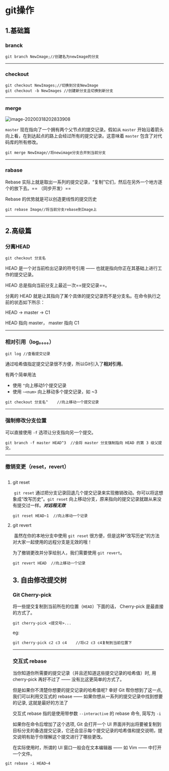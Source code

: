 # git操作

## 1.基础篇

###  branck

  ```git
git branch NewImage;//创建名为newImage的分支
  ```

------

### checkout

```git
git checkout NewImages;//切换到分支NewImage
git checkout -b NewImages //创建新分支且切换到新分支
```

------

### merge

![image-20200318202833908](C:\Users\admin\AppData\Roaming\Typora\typora-user-images\image-20200318202833908.png)

`master` 现在指向了一个拥有两个父节点的提交记录。假如从 `master` 开始沿着箭头向上看，在到达起点的路上会经过所有的提交记录。这意味着 `master` 包含了对代码库的所有修改。


```git
git merge NewImage//将newimage分支合并到当前分支

```

------

### rabase

Rebase 实际上就是取出一系列的提交记录，“复制”它们，然后在另外一个地方逐个的放下去。== （同步开发）==

Rebase 的优势就是可以创造更线性的提交历史

```git
git rebase Image//将当前分支rebase到Image上
```

------

## 2.高级篇

### 分离HEAD

```git
git checkout 分支名
```


 HEAD 是一个对当前检出记录的符号引用 —— 也就是指向你正在其基础上进行工作的提交记录。

HEAD 总是指向当前分支上最近一次==提交记录==。	

分离的 HEAD 就是让其指向了某个具体的提交记录而不是分支名。在命令执行之前的状态如下所示：

HEAD -> master -> C1

HEAD 指向 master， master 指向 C1

------

### 相对引用（log。。。。）

```git
git log //查看提交记录
```

通过哈希值指定提交记录很不方便，所以Git引入了**相对引用**。

有两个简单用法

- 使用 `^`向上移动1个提交记录
- 使用 `~<num>` 向上移动多个提交记录，如 ~3

```git
git checkout 分支名^    //向上移动一个提交记录
```

------

### 强制修改分支位置

可以直接使用 `-f` 选项让分支指向另一个提交。

```git
git branch -f master HEAD^3  //会将 master 分支强制指向 HEAD 的第 3 级父提交。
```

------

### 撤销变更（reset，revert）

~~~

~~~

1. git reset

   ​		`git reset` 通过把分支记录回退几个提交记录来实现撤销改动。你可以将这想象成“改写历史”。`git reset` 向上移动分支，原来指向的提交记录就跟从来没有提交过一样。***对远程无效***

   ```GIT
   git reset HEAD~1  //向上移动一个记录
   ```

   

2. git revert

   ​		虽然在你的本地分支中使用 `git reset` 很方便，但是这种“改写历史”的方法对大家一起使用的远程分支是无效的哦！

   为了撤销更改并分享给别人，我们需要使用 `git revert`。

   ```git
   git revert HEAD  //向上移动一个记录
   ```

   ## 3. 自由修改提交树

   ### Git Cherry-pick

   将一些提交复制到当前所在的位置（`HEAD`）下面的话， Cherry-pick 是最直接的方式了。

   ```git
   git cherry-pick <提交号>...
   ```

   

   eg: 

   ```git
   git cherry-pick c2 c3 c4    //将c2 c3 c4复制到当前位置下
   ```

   -------

   ### 交互式 rebase

   当你知道你所需要的提交记录（并且还知道这些提交记录的哈希值）时, 用 cherry-pick 再好不过了 —— 没有比这更简单的方式了。

   但是如果你不清楚你想要的提交记录的哈希值呢? 幸好 Git 帮你想到了这一点, 我们可以利用交互式的 rebase —— 如果你想从一系列的提交记录中找到想要的记录, 这就是最好的方法了

   

   

   交互式 rebase 指的是使用带参数 `--interactive` 的 rebase 命令, 简写为 `-i`

   如果你在命令后增加了这个选项, Git 会打开一个 UI 界面并列出将要被复制到目标分支的备选提交记录，它还会显示每个提交记录的哈希值和提交说明，提交说明有助于你理解这个提交进行了哪些更改。

   在实际使用时，所谓的 UI 窗口一般会在文本编辑器 —— 如 Vim —— 中打开一个文件。 

```git
git rebase -i HEAD~4
```

